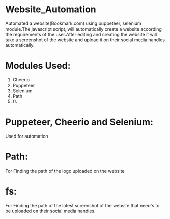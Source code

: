 # Website_Automation
Automated a website(Bookmark.com) using puppeteer, selenium module.The javascript script, will automatically create a website according the requirements of the user.After editing and creating the website it will take a screenshot of the website and upload it on their social media handles automatically.

# Modules Used:
1. Cheerio 
2. Puppeteer 
3. Selenium
4. Path
5. fs

# Puppeteer, Cheerio and Selenium:
Used for automation 

# Path:
For Finding the path of the logo uploaded on the website

# fs: 
For Finding the path of the latest screenshot of the website that need's to be uploaded on their social media handles.  
